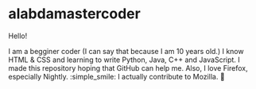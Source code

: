 # alabdamastercoder

Hello!

I am a begginer coder (I can say that because I am 10 years old.) I know HTML & CSS and learning to write Python, Java, C++ and JavaScript. I made this repository hoping that GitHub can help me. Also, I love Firefox, especially Nightly. :simple_smile: I actually contribute to Mozilla. :muscle:
